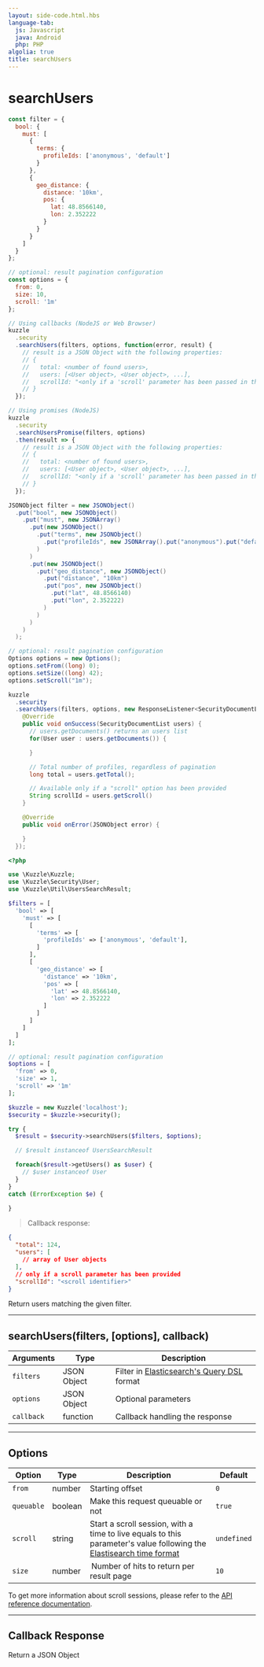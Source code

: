 ```yaml
---
layout: side-code.html.hbs
language-tab:
  js: Javascript
  java: Android
  php: PHP
algolia: true
title: searchUsers
---
```


# searchUsers

```js
const filter = {
  bool: {
    must: [
      {
        terms: {
          profileIds: ['anonymous', 'default']
        }
      },
      {
        geo_distance: {
          distance: '10km',
          pos: {
            lat: 48.8566140,
            lon: 2.352222
          }
        }
      }
    ]
  }
};

// optional: result pagination configuration
const options = {
  from: 0,
  size: 10,
  scroll: '1m'
};

// Using callbacks (NodeJS or Web Browser)
kuzzle
  .security
  .searchUsers(filters, options, function(error, result) {
    // result is a JSON Object with the following properties:
    // {
    //   total: <number of found users>,
    //   users: [<User object>, <User object>, ...],
    //   scrollId: "<only if a 'scroll' parameter has been passed in the options>"
    // }
  });

// Using promises (NodeJS)
kuzzle
  .security
  .searchUsersPromise(filters, options)
  .then(result => {
    // result is a JSON Object with the following properties:
    // {
    //   total: <number of found users>,
    //   users: [<User object>, <User object>, ...],
    //   scrollId: "<only if a 'scroll' parameter has been passed in the options>"
    // }
  });
```

```java
JSONObject filter = new JSONObject()
  .put("bool", new JSONObject()
    .put("must", new JSONArray()
      .put(new JSONObject()
        .put("terms", new JSONObject()
          .put("profileIds", new JSONArray().put("anonymous").put("default"))
        )
      )
      .put(new JSONObject()
        .put("geo_distance", new JSONObject()
          .put("distance", "10km")
          .put("pos", new JSONObject()
            .put("lat", 48.8566140)
            .put("lon", 2.352222)
          )
        )
      )
    )
  );

// optional: result pagination configuration
Options options = new Options();
options.setFrom((long) 0);
options.setSize((long) 42);
options.setScroll("1m");

kuzzle
  .security
  .searchUsers(filters, options, new ResponseListener<SecurityDocumentList>() {
    @Override
    public void onSuccess(SecurityDocumentList users) {
      // users.getDocuments() returns an users list
      for(User user : users.getDocuments()) {

      }

      // Total number of profiles, regardless of pagination
      long total = users.getTotal();

      // Available only if a "scroll" option has been provided
      String scrollId = users.getScroll()
    }

    @Override
    public void onError(JSONObject error) {

    }
  });
```

```php
<?php

use \Kuzzle\Kuzzle;
use \Kuzzle\Security\User;
use \Kuzzle\Util\UsersSearchResult;

$filters = [
  'bool' => [
    'must' => [
      [
        'terms' => [
          'profileIds' => ['anonymous', 'default'],
        ]
      ],
      [
        'geo_distance' => [
          'distance' => '10km',
          'pos' => [
            'lat' => 48.8566140,
            'lon' => 2.352222
          ]
        ]
      ]
    ]
  ]
];

// optional: result pagination configuration
$options = [
  'from' => 0,
  'size' => 1,
  'scroll' => '1m'
];

$kuzzle = new Kuzzle('localhost');
$security = $kuzzle->security();

try {
  $result = $security->searchUsers($filters, $options);

  // $result instanceof UsersSearchResult

  foreach($result->getUsers() as $user) {
    // $user instanceof User
  }
}
catch (ErrorException $e) {

}
```

> Callback response:

```json
{
  "total": 124,
  "users": [
    // array of User objects
  ],
  // only if a scroll parameter has been provided
  "scrollId": "<scroll identifier>"
}
```

Return users matching the given filter.  

---

## searchUsers(filters, [options], callback)

| Arguments | Type | Description |
|---------------|---------|----------------------------------------|
| ``filters`` | JSON Object | Filter in [Elasticsearch's Query DSL](https://www.elastic.co/guide/en/elasticsearch/reference/5.4/query-filter-context.html) format |
| ``options`` | JSON Object | Optional parameters |
| ``callback`` | function | Callback handling the response |

---

## Options

| Option | Type | Description | Default |
|---------------|---------|----------------------------------------|---------|
| ``from`` | number | Starting offset | ``0`` |
| ``queuable`` | boolean | Make this request queuable or not  | ``true`` |
| ``scroll`` | string | Start a scroll session, with a time to live equals to this parameter's value following the [Elastisearch time format](https://www.elastic.co/guide/en/elasticsearch/reference/5.0/common-options.html#time-units) | ``undefined`` |
| ``size`` | number |  Number of hits to return per result page | ``10`` |

<aside class="notice">
  To get more information about scroll sessions, please refer to the <a href="{{ site_base_path }}api-documentation/controller-document/search">API reference documentation</a>.
</aside>

---

## Callback Response

Return a JSON Object
